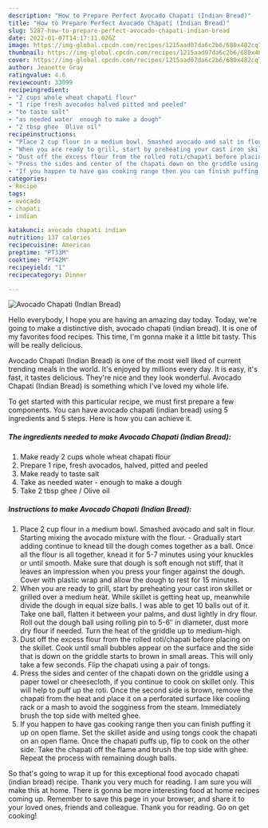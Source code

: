 ```yaml
---
description: "How to Prepare Perfect Avocado Chapati (Indian Bread)"
title: "How to Prepare Perfect Avocado Chapati (Indian Bread)"
slug: 5287-how-to-prepare-perfect-avocado-chapati-indian-bread
date: 2022-01-07T14:17:11.026Z
image: https://img-global.cpcdn.com/recipes/1215aad07da6c2b6/680x482cq70/avocado-chapati-indian-bread-recipe-main-photo.jpg
thumbnail: https://img-global.cpcdn.com/recipes/1215aad07da6c2b6/680x482cq70/avocado-chapati-indian-bread-recipe-main-photo.jpg
cover: https://img-global.cpcdn.com/recipes/1215aad07da6c2b6/680x482cq70/avocado-chapati-indian-bread-recipe-main-photo.jpg
author: Jeanette Gray
ratingvalue: 4.6
reviewcount: 33099
recipeingredient:
- "2 cups whole wheat chapati flour"
- "1 ripe fresh avocados halved pitted and peeled"
- "to taste salt"
- "as needed water  enough to make a dough"
- "2 tbsp ghee  Olive oil"
recipeinstructions:
- "Place 2 cup flour in a medium bowl. Smashed avocado and salt in flour. Starting mixing the avocado mixture with the flour. Gradually start adding continue to knead till the dough comes together as a ball. Once all the flour is all together, knead it for 5-7 minutes using your knuckles or until smooth. Make sure that dough is soft enough not stiff, that it leaves an impression when you press your finger against the dough. Cover with plastic wrap and allow the dough to rest for 15 minutes."
- "When you are ready to grill, start by preheating your cast iron skillet or grilled over a medium heat. While skillet is getting heat up, meanwhile divide the dough in equal size balls. I was able to get 10 balls out of it. Take one ball, flatten it between your palms, and dust lightly in dry flour. Roll out the dough ball using rolling pin to 5-6″ in diameter, dust more dry flour if needed. Turn the heat of the griddle up to medium-high."
- "Dust off the excess flour from the rolled roti/chapati before placing on the skillet. Cook until small bubbles appear on the surface and the side that is down on the griddle starts to brown in small areas. This will only take a few seconds. Flip the chapati using a pair of tongs."
- "Press the sides and center of the chapati down on the griddle using a paper towel or cheesecloth, if you continue to cook on skillet only. This will help to puff up the roti. Once the second side is brown, remove the chapati from the heat and place it on a perforated surface like cooling rack or a mash to avoid the sogginess from the steam. Immediately brush the top side with melted ghee."
- "If you happen to have gas cooking range then you can finish puffing it up on open flame. Set the skillet aside and using tongs cook the chapati on an open flame. Once the chapati puffs up, flip to cook on the other side. Take the chapati off the flame and brush the top side with ghee. Repeat the process with remaining dough balls."
categories:
- Recipe
tags:
- avocado
- chapati
- indian

katakunci: avocado chapati indian 
nutrition: 137 calories
recipecuisine: American
preptime: "PT33M"
cooktime: "PT42M"
recipeyield: "1"
recipecategory: Dinner

---
```



![Avocado Chapati (Indian Bread)](https://img-global.cpcdn.com/recipes/1215aad07da6c2b6/680x482cq70/avocado-chapati-indian-bread-recipe-main-photo.jpg)

Hello everybody, I hope you are having an amazing day today. Today, we're going to make a distinctive dish, avocado chapati (indian bread). It is one of my favorites food recipes. This time, I'm gonna make it a little bit tasty. This will be really delicious.

Avocado Chapati (Indian Bread) is one of the most well liked of current trending meals in the world. It's enjoyed by millions every day. It is easy, it's fast, it tastes delicious. They're nice and they look wonderful. Avocado Chapati (Indian Bread) is something which I've loved my whole life.




To get started with this particular recipe, we must first prepare a few components. You can have avocado chapati (indian bread) using 5 ingredients and 5 steps. Here is how you can achieve it.

<!--inarticleads1-->

##### The ingredients needed to make Avocado Chapati (Indian Bread):

1. Make ready 2 cups whole wheat chapati flour
1. Prepare 1 ripe, fresh avocados, halved, pitted and peeled
1. Make ready to taste salt
1. Take as needed water - enough to make a dough
1. Take 2 tbsp ghee / Olive oil




<!--inarticleads2-->

##### Instructions to make Avocado Chapati (Indian Bread):

1. Place 2 cup flour in a medium bowl. Smashed avocado and salt in flour. Starting mixing the avocado mixture with the flour. - Gradually start adding continue to knead till the dough comes together as a ball. Once all the flour is all together, knead it for 5-7 minutes using your knuckles or until smooth. Make sure that dough is soft enough not stiff, that it leaves an impression when you press your finger against the dough. Cover with plastic wrap and allow the dough to rest for 15 minutes.
1. When you are ready to grill, start by preheating your cast iron skillet or grilled over a medium heat. While skillet is getting heat up, meanwhile divide the dough in equal size balls. I was able to get 10 balls out of it. Take one ball, flatten it between your palms, and dust lightly in dry flour. Roll out the dough ball using rolling pin to 5-6″ in diameter, dust more dry flour if needed. Turn the heat of the griddle up to medium-high.
1. Dust off the excess flour from the rolled roti/chapati before placing on the skillet. Cook until small bubbles appear on the surface and the side that is down on the griddle starts to brown in small areas. This will only take a few seconds. Flip the chapati using a pair of tongs.
1. Press the sides and center of the chapati down on the griddle using a paper towel or cheesecloth, if you continue to cook on skillet only. This will help to puff up the roti. Once the second side is brown, remove the chapati from the heat and place it on a perforated surface like cooling rack or a mash to avoid the sogginess from the steam. Immediately brush the top side with melted ghee.
1. If you happen to have gas cooking range then you can finish puffing it up on open flame. Set the skillet aside and using tongs cook the chapati on an open flame. Once the chapati puffs up, flip to cook on the other side. Take the chapati off the flame and brush the top side with ghee. Repeat the process with remaining dough balls.




So that's going to wrap it up for this exceptional food avocado chapati (indian bread) recipe. Thank you very much for reading. I am sure you will make this at home. There is gonna be more interesting food at home recipes coming up. Remember to save this page in your browser, and share it to your loved ones, friends and colleague. Thank you for reading. Go on get cooking!
